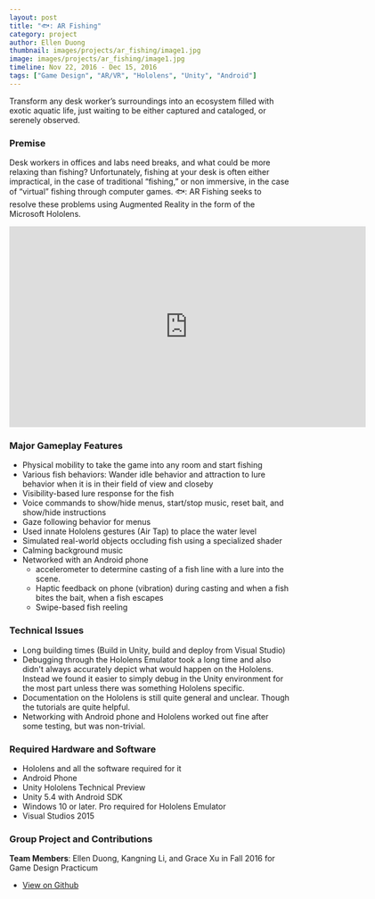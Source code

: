 ```yaml
---
layout: post
title: "🐟: AR Fishing"
category: project
author: Ellen Duong
thumbnail: images/projects/ar_fishing/image1.jpg
image: images/projects/ar_fishing/image1.jpg
timeline: Nov 22, 2016 - Dec 15, 2016
tags: ["Game Design", "AR/VR", "Hololens", "Unity", "Android"]
---
```


Transform any desk worker’s surroundings into an ecosystem filled with exotic aquatic life, just waiting to be either captured and cataloged, or serenely observed.

<!-- more -->

### Premise
Desk workers in offices and labs need breaks, and what could be more relaxing than fishing? Unfortunately, fishing at your desk is often either impractical, in the case of traditional “fishing,” or non immersive, in the case of “virtual” fishing through computer games. 🐟: AR Fishing seeks to resolve these problems using Augmented Reality in the form of the Microsoft Hololens.

<div class="align-center">
<iframe src="https://player.vimeo.com/video/196215095" width="640" height="360" frameborder="0" allow="autoplay; fullscreen" allowfullscreen></iframe>
</div>

### Major Gameplay Features
- Physical mobility to take the game into any room and start fishing
- Various fish behaviors: Wander idle behavior and attraction to lure behavior when it is in their field of view and closeby
- Visibility-based lure response for the fish
- Voice commands to show/hide menus, start/stop music, reset bait, and show/hide instructions
- Gaze following behavior for menus
- Used innate Hololens gestures (Air Tap) to place the water level
- Simulated real-world objects occluding fish using a specialized shader
- Calming background music
- Networked with an Android phone
  - accelerometer to determine casting of a fish line with a lure into the scene.
  - Haptic feedback on phone (vibration) during casting and when a fish bites the bait, when a fish escapes
  - Swipe-based fish reeling

### Technical Issues
- Long building times (Build in Unity, build and deploy from Visual Studio)
- Debugging through the Hololens Emulator took a long time and also didn't always accurately depict what would happen on the Hololens. Instead we found it easier to simply debug in the Unity environment for the most part unless there was something Hololens specific.
- Documentation on the Hololens is still quite general and unclear. Though the tutorials are quite helpful.
- Networking with Android phone and Hololens worked out fine after some testing, but was non-trivial.

### Required Hardware and Software
- Hololens and all the software required for it
- Android Phone
- Unity Hololens Technical Preview
- Unity 5.4 with Android SDK
- Windows 10 or later. Pro required for Hololens Emulator
- Visual Studios 2015

### Group Project and Contributions
**Team Members**: Ellen Duong, Kangning Li, and Grace Xu in Fall 2016 for Game Design Practicum

<ul class="actions stacked align-center">
    <li><a href="https://github.com/eldu/ARFishing" class="button large wide smooth-scroll-middle">View on Github</a></li>
</ul>